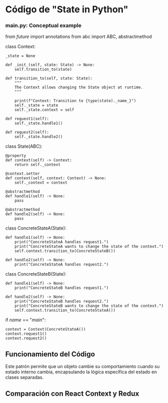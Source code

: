 # Código de "State in Python" 
### main.py: Conceptual example

from _future_ import annotations
from abc import ABC, abstractmethod

class Context:

    _state = None

    def _init_(self, state: State) -> None:
        self.transition_to(state)

    def transition_to(self, state: State):
        """
        The Context allows changing the State object at runtime.
        """

        print(f"Context: Transition to {type(state)._name_}")
        self._state = state
        self._state.context = self

    def request1(self):
        self._state.handle1()

    def request2(self):
        self._state.handle2()

class State(ABC):

    @property
    def context(self) -> Context:
        return self._context

    @context.setter
    def context(self, context: Context) -> None:
        self._context = context

    @abstractmethod
    def handle1(self) -> None:
        pass

    @abstractmethod
    def handle2(self) -> None:
        pass

class ConcreteStateA(State):

    def handle1(self) -> None:
        print("ConcreteStateA handles request1.")
        print("ConcreteStateA wants to change the state of the context.")
        self.context.transition_to(ConcreteStateB())

    def handle2(self) -> None:
        print("ConcreteStateA handles request2.")

class ConcreteStateB(State):

    def handle1(self) -> None:
        print("ConcreteStateB handles request1.")

    def handle2(self) -> None:
        print("ConcreteStateB handles request2.")
        print("ConcreteStateB wants to change the state of the context.")
        self.context.transition_to(ConcreteStateA())

if _name_ == "_main_":

    context = Context(ConcreteStateA())
    context.request1()
    context.request2()

## Funcionamiento del Código

Este patrón permite que un objeto cambie su comportamiento cuando su estado interno cambia, encapsulando la lógica específica del estado en clases separadas.

## Comparación con React Context y Redux
